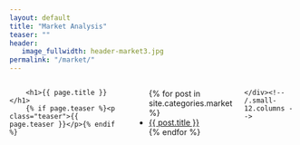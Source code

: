 ```yaml
---
layout: default
title: "Market Analysis"
teaser: ""
header:
   image_fullwidth: header-market3.jpg
permalink: "/market/"
---
```

<div id="blog-index" class="row">
	<div class="small-12 columns t30">

		<h1>{{ page.title }}</h1>
		{% if page.teaser %}<p class="teaser">{{ page.teaser }}</p>{% endif %}

<ul>
    {% for post in site.categories.market %}
    <li><a href="{{ site.url }}{{ post.url }}">{{ post.title }}</a></li>
    {% endfor %}
</ul>


	</div><!-- /.small-12.columns -->
</div><!-- /.row -->